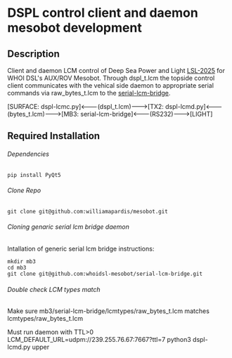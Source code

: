 # DSPL control client and daemon mesobot development
## Description
Client and daemon LCM control of Deep Sea Power and Light [LSL-2025](https://www.deapsea.com/led-sealite/lsl-2025-multiray) for WHOI DSL's AUX/ROV Mesobot. Through dspl_t.lcm the topside control client communicates with the vehical side daemon to appropriate serial commands via raw_bytes_t.lcm to the [serial-lcm-bridge](git@github.com:whoidsl-mesobot/serial-lcm-bridge.git).  

[SURFACE: dspl-lcmc.py]<---(dspl_t.lcm)--->[TX2: dspl-lcmd.py]<---(bytes_t.lcm)--->[MB3: serial-lcm-bridge]<---(RS232)--->[LIGHT]

## Required Installation
###### Dependencies
```
pip install PyQt5
```
###### Clone Repo
```
git clone git@github.com:williamapardis/mesobot.git
```
###### Cloning genaric serial lcm bridge daemon 
Intallation of generic serial lcm bridge instructions:
```
mkdir mb3
cd mb3
git clone git@github.com:whoidsl-mesobot/serial-lcm-bridge.git
```
###### Double check LCM types match
Make sure mb3/serial-lcm-bridge/lcmtypes/raw_bytes_t.lcm matches lcmtypes/raw_bytes_t.lcm

Must run daemon with TTL>0
LCM_DEFAULT_URL=udpm://239.255.76.67:7667?ttl=7 python3 dspl-lcmd.py upper
